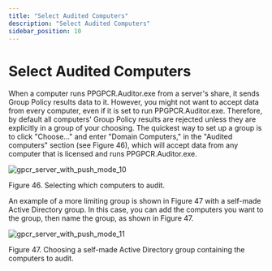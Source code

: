 ```yaml
---
title: "Select Audited Computers"
description: "Select Audited Computers"
sidebar_position: 10
---
```


# Select Audited Computers

When a computer runs PPGPCR.Auditor.exe from a server's share, it sends Group Policy results data to
it. However, you might not want to accept data from every computer, even if it is set to run
PPGPCR.Auditor.exe. Therefore, by default all computers' Group Policy results are rejected unless
they are explicitly in a group of your choosing. The quickest way to set up a group is to click
"Choose..." and enter "Domain Computers," in the "Audited computers" section (see Figure 46), which
will accept data from any computer that is licensed and runs PPGPCR.Auditor.exe.

![gpcr_server_with_push_mode_10](/images/endpointpolicymanager/grouppolicycompliancereporter/mode/push/setup/gpcr_server_with_push_mode_10.webp)

Figure 46. Selecting which computers to audit.

An example of a more limiting group is shown in Figure 47 with a self-made Active Directory group.
In this case, you can add the computers you want to the group, then name the group, as shown in
Figure 47.

![gpcr_server_with_push_mode_11](/images/endpointpolicymanager/grouppolicycompliancereporter/mode/push/setup/gpcr_server_with_push_mode_11.webp)

Figure 47. Choosing a self-made Active Directory group containing the computers to audit.
